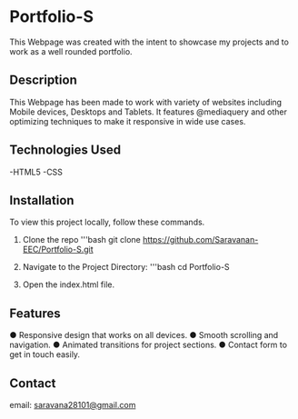 # Portfolio-S

This Webpage was created with the intent to showcase my projects and to work as a well rounded portfolio.

## Description

This Webpage has been made to work with variety of websites including Mobile devices, Desktops and Tablets. It features @mediaquery and other optimizing techniques to make it responsive in wide use cases.

## Technologies Used

-HTML5
-CSS

## Installation

To view this project locally, follow these commands.

1. Clone the repo
'''bash
git clone https://github.com/Saravanan-EEC/Portfolio-S.git

2. Navigate to the Project Directory:
'''bash
cd Portfolio-S

3. Open the index.html file.

## Features

● Responsive design that works on all devices.
● Smooth scrolling and navigation.
● Animated transitions for project sections.
● Contact form to get in touch easily.

## Contact

email: saravana28101@gmail.com